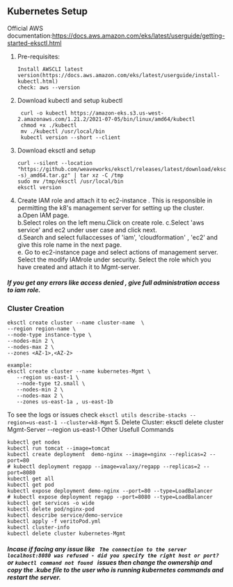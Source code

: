 ## Kubernetes Setup
Official AWS documentation:https://docs.aws.amazon.com/eks/latest/userguide/getting-started-eksctl.html

1. Pre-requisites:
   ```Setup aws ec2-instance (serves as management server)
   Install AWSCLI latest version(https://docs.aws.amazon.com/eks/latest/userguide/install-kubectl.html)
   check: aws --version
   ```
2. Download kubectl and setup kubectl
   ```
    curl -o kubectl https://amazon-eks.s3.us-west-2.amazonaws.com/1.21.2/2021-07-05/bin/linux/amd64/kubectl
    chmod +x ./kubectl
    mv ./kubectl /usr/local/bin 
    kubectl version --short --client
    ```
3. Download eksctl and setup
    ```
    curl --silent --location "https://github.com/weaveworks/eksctl/releases/latest/download/eksctl_$(uname -s)_amd64.tar.gz" | tar xz -C /tmp
    sudo mv /tmp/eksctl /usr/local/bin
    eksctl version
    ```
4. Create IAM role and attach it to ec2-instance . This is responsible in permitting the k8's management server for setting up the cluster.
  a.Open IAM page.  
  b.Select roles on the left menu.Click on create role.
  c.Select 'aws service' and ec2 under user case and click next.  
  d.Search and select fullaccesses of 'iam', 'cloudformation' , 'ec2' and give this role name in the next page.  
  e. Go to ec2-instance page and select actions of management server. Select the modify IAMrole under security. Select the role which you have created and attach it to Mgmt-server.
  ##### If you get any errors like access denied , give full administration access to iam role.

### Cluster Creation
```
eksctl create cluster --name cluster-name  \
--region region-name \
--node-type instance-type \
--nodes-min 2 \
--nodes-max 2 \ 
--zones <AZ-1>,<AZ-2>

example:
eksctl create cluster --name kubernetes-Mgmt \
   --region us-east-1 \
   --node-type t2.small \
   --nodes-min 2 \
   --nodes-max 2 \ 
   --zones us-east-1a , us-east-1b

```
To see the logs or issues check
```eksctl utils describe-stacks --region=us-east-1 --cluster=k8-Mgmt```
5. Delete Cluster:
   eksctl delete cluster Mgmt-Server --region us-east-1
Other Usefull Commands
```
kubectl get nodes
kubectl run tomcat --image=tomcat 
kubectl create deployment  demo-nginx --image=nginx --replicas=2 --port=80
# kubectl deployment regapp --image=valaxy/regapp --replicas=2 --port=8080
kubectl get all
kubectl get pod
kubectl expose deployment demo-nginx --port=80 --type=LoadBalancer
# kubectl expose deployment regapp --port=8080 --type=LoadBalancer
kubectl get services -o wide
kubectl delete pod/nginx-pod
kubectl describe service/demo-service
kubectl apply -f veritoPod.yml
kubectl cluster-info
kubectl delete cluster kubernetes-Mgmt
```
##### Incase if facing any issue like ``` The connection to the server localhost:8080 was refused - did you specify the right host or port?``` or ```kubectl command not found ``` issues then change the ownership and copy the .kube file to the user who is running kubernetes commands and restart the server.

